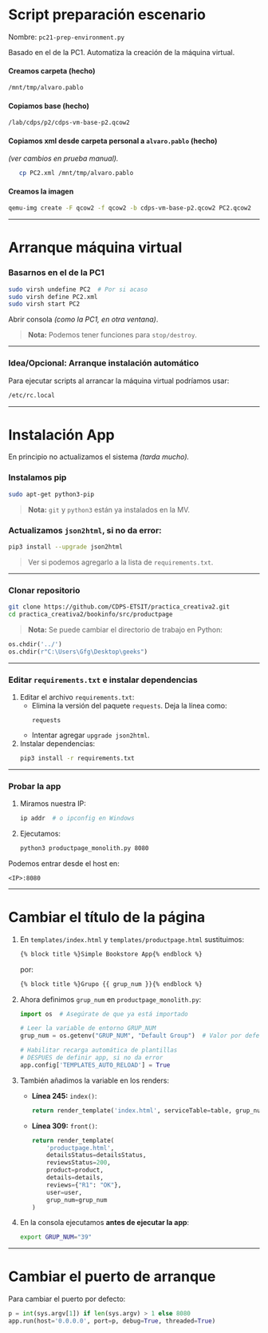 # Script preparación escenario

Nombre: `pc21-prep-environment.py`

Basado en el de la PC1. Automatiza la creación de la máquina virtual.

#### Creamos carpeta (hecho)
```bash
/mnt/tmp/alvaro.pablo
```

#### Copiamos base (hecho)
```bash
/lab/cdps/p2/cdps-vm-base-p2.qcow2
```

#### Copiamos xml desde carpeta personal a `alvaro.pablo` (hecho)
*(ver cambios en prueba manual).*

```bash
   cp PC2.xml /mnt/tmp/alvaro.pablo
```

#### Creamos la imagen
```bash
qemu-img create -F qcow2 -f qcow2 -b cdps-vm-base-p2.qcow2 PC2.qcow2
```

---
# Arranque máquina virtual

### Basarnos en el de la PC1
```bash
sudo virsh undefine PC2  # Por si acaso
sudo virsh define PC2.xml
sudo virsh start PC2
```

Abrir consola *(como la PC1, en otra ventana)*.

> **Nota:** Podemos tener funciones para `stop/destroy`.

---

### Idea/Opcional: Arranque instalación automático
Para ejecutar scripts al arrancar la máquina virtual podríamos usar:
```bash
/etc/rc.local
```

---

# Instalación App

En principio no actualizamos el sistema *(tarda mucho).*

### Instalamos pip
```bash
sudo apt-get python3-pip
```
> **Nota:** `git` y `python3` están ya instalados en la MV.

### Actualizamos `json2html`, si no da error:
```bash
pip3 install --upgrade json2html
```
> Ver si podemos agregarlo a la lista de `requirements.txt`.

---

### Clonar repositorio
```bash
git clone https://github.com/CDPS-ETSIT/practica_creativa2.git
cd practica_creativa2/bookinfo/src/productpage
```

> **Nota:** Se puede cambiar el directorio de trabajo en Python:
```python
os.chdir('../')
os.chdir(r"C:\Users\Gfg\Desktop\geeks")
```

---

### Editar `requirements.txt` e instalar dependencias

1. Editar el archivo `requirements.txt`:
   - Elimina la versión del paquete `requests`. Deja la línea como:
     ```
     requests
     ```
   - Intentar agregar `upgrade json2html`.
2. Instalar dependencias:
   ```bash
   pip3 install -r requirements.txt
   ```

---

### Probar la app
1. Miramos nuestra IP:
   ```bash
   ip addr  # o ipconfig en Windows
   ```
2. Ejecutamos:
   ```bash
   python3 productpage_monolith.py 8080
   ```

Podemos entrar desde el host en:
```
<IP>:8080
```

---

# Cambiar el título de la página

1. En `templates/index.html` y `templates/productpage.html` sustituimos:
   ```html
   {% block title %}Simple Bookstore App{% endblock %}
   ```
   por:
   ```html
   {% block title %}Grupo {{ grup_num }}{% endblock %}
   ```

2. Ahora definimos `grup_num` en `productpage_monolith.py`:
   ```python
   import os  # Asegúrate de que ya está importado

   # Leer la variable de entorno GRUP_NUM
   grup_num = os.getenv("GRUP_NUM", "Default Group")  # Valor por defecto "Default Group"

   # Habilitar recarga automática de plantillas
   # DESPUES de definir app, si no da error
   app.config['TEMPLATES_AUTO_RELOAD'] = True
   ```

3. También añadimos la variable en los renders:
   - **Línea 245:** `index()`:
     ```python
     return render_template('index.html', serviceTable=table, grup_num=grup_num)
     ```
   - **Línea 309:** `front()`:
     ```python
     return render_template(
         'productpage.html',
         detailsStatus=detailsStatus,
         reviewsStatus=200,
         product=product,
         details=details,
         reviews={"R1": "OK"},
         user=user,
         grup_num=grup_num
     )
     ```

4. En la consola ejecutamos **antes de ejecutar la app**:
   ```bash
   export GRUP_NUM="39"
   ```

---

# Cambiar el puerto de arranque

Para cambiar el puerto por defecto:
```python
p = int(sys.argv[1]) if len(sys.argv) > 1 else 8080
app.run(host='0.0.0.0', port=p, debug=True, threaded=True)
```
```